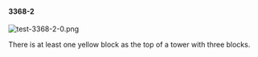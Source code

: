 #### 3368-2
![test-3368-2-0.png](https://github.com/lil-lab/nlvr/raw/master/nlvr/test/images/6/test-3368-2-0.png "test-3368-2-0.png")

There is at least one yellow block as the top of a tower with three blocks.